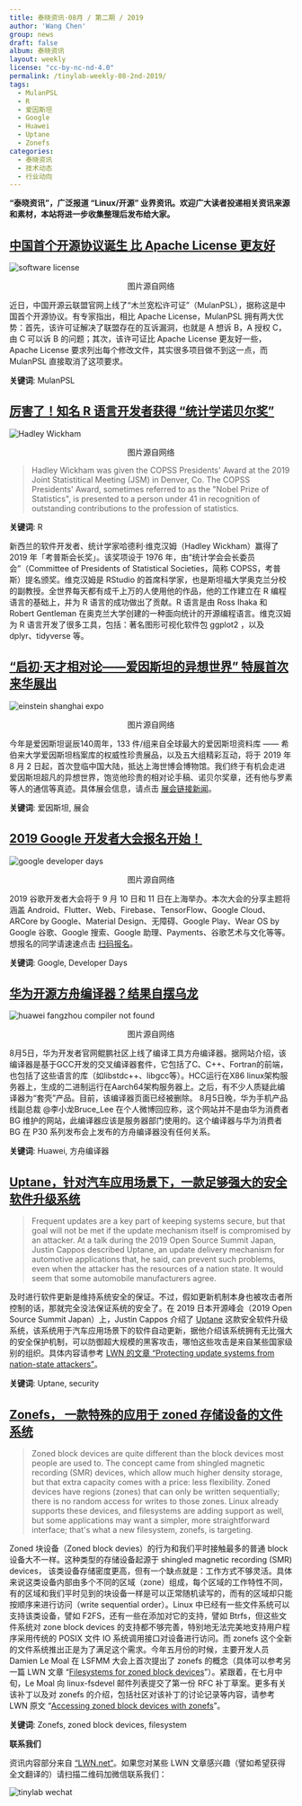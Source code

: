 ```yaml
---
title: 泰晓资讯·08月 / 第二期 / 2019
author: 'Wang Chen'
group: news
draft: false
album: 泰晓资讯
layout: weekly
license: "cc-by-nc-nd-4.0"
permalink: /tinylab-weekly-08-2nd-2019/
tags:
  - MulanPSL
  - R
  - 爱因斯坦
  - Google
  - Huawei
  - Uptane
  - Zonefs
categories:
  - 泰晓资讯
  - 技术动态
  - 行业动向
---
```


**“泰晓资讯”，广泛报道 “Linux/开源” 业界资讯。欢迎广大读者投递相关资讯来源和素材，本站将进一步收集整理后发布给大家。**

## [中国首个开源协议诞生 比 Apache License 更友好](http://license.coscl.org.cn/MulanPSL/)

![software license](/wp-content/uploads/2019/08/soft-license.jpg)
<center>图片源自网络</center>

近日，中国开源云联盟官网上线了“木兰宽松许可证”（MulanPSL），据称这是中国首个开源协议。有专家指出，相比 Apache License，MulanPSL 拥有两大优势：首先，该许可证解决了联盟存在的互诉漏洞，也就是 A 想诉 B，A 授权 C，由 C 可以诉 B 的问题；其次，该许可证比 Apache License 更友好一些，Apache License 要求列出每个修改文件，其实很多项目做不到这一点，而 MulanPSL 直接取消了这项要求。

**关键词**: MulanPSL

## [厉害了！知名 R 语言开发者获得 “统计学诺贝尔奖”](https://www.stat.iastate.edu/hadley-wickham-isu-alum-receives-copss-award)

![Hadley Wickham](/wp-content/uploads/2019/08/Hadley-Wickham.jpg)
<center>图片源自网络</center>

> Hadley Wickham was given the COPSS Presidents' Award at the 2019 Joint Statistitical Meeting (JSM) in Denver, Co. The COPSS Presidents' Award, sometimes referred to as the "Nobel Prize of Statistics", is presented to a person under 41 in recognition of outstanding contributions to the profession of statistics. 

**关键词**: R

新西兰的软件开发者、统计学家哈德利·维克汉姆（Hadley Wickham）赢得了 2019 年「考普斯会长奖」。该奖项设于 1976 年，由“统计学会会长委员会”（Committee of Presidents of Statistical Societies，简称 COPSS，考普斯）提名颁奖。维克汉姆是 RStudio 的首席科学家，也是斯坦福大学奥克兰分校的副教授。全世界每天都有成千上万的人使用他的作品，他的工作建立在 R 编程语言的基础上，并为 R 语言的成功做出了贡献。R 语言是由 Ross Ihaka 和 Robert Gentleman 在奥克兰大学创建的一种面向统计的开源编程语言。维克汉姆为 R 语言开发了很多工具，包括：著名图形可视化软件包 ggplot2 ，以及 dplyr、tidyverse 等。

## [“启初·天才相对论——爱因斯坦的异想世界” 特展首次来华展出](https://new.qq.com/omn/20190730/20190730A0650O00.html)

![einstein shanghai expo](/wp-content/uploads/2019/08/einstein-sh-expo.jpg)
<center>图片源自网络</center>

今年是爱因斯坦诞辰140周年，133 件/组来自全球最大的爱因斯坦资料库 —— 希伯来大学爱因斯坦档案库的权威性珍贵展品，以及五大组精彩互动，将于 2019 年 8 月 2 日起，首次登临中国大陆，抵达上海世博会博物馆。我们终于有机会走进爱因斯坦超凡的异想世界，饱览他珍贵的相对论手稿、诺贝尔奖章，还有他与罗素等人的通信等真迹。具体展会信息，请点击 [展会链接新闻](https://new.qq.com/omn/20190730/20190730A0650O00.html)。

**关键词**: 爱因斯坦, 展会

## [2019 Google 开发者大会报名开始！](https://mp.weixin.qq.com/s/dkaqKDHcA7sAv_Rfj4ZEsA)

![google developer days](/wp-content/uploads/2019/08/google-dev-days.jpg)
<center>图片源自网络</center>

2019 谷歌开发者大会将于 9 月 10 日和 11 日在上海举办。本次大会的分享主题将涵盖 Android、Flutter、Web、Firebase、TensorFlow、Google Cloud、ARCore by Google、Material Design、无障碍、Google Play、Wear OS by Google 谷歌、Google 搜索、Google 助理、Payments、谷歌艺术与文化等等。想报名的同学请速速点击 [扫码报名](https://mp.weixin.qq.com/s/dkaqKDHcA7sAv_Rfj4ZEsA)。

**关键词**: Google, Developer Days

## [华为开源方舟编译器？结果自摆乌龙](https://user.guancha.cn/main/content?id=154096&s=fwzxfbbt)

![huawei fangzhou compiler not found](/wp-content/uploads/2019/08/huawei-404.jpg)
<center>图片源自网络</center>

8月5日，华为开发者官网鲲鹏社区上线了编译工具方舟编译器。据网站介绍，该编译器是基于GCC开发的交叉编译器套件，它包括了C、C++、Fortran的前端，也包括了这些语言的库（如libstdc++、libgcc等）。HCC运行在X86 linux架构服务器上，生成的二进制运行在Aarch64架构服务器上。之后，有不少人质疑此编译器为“套壳”产品。目前，该编译器页面已经被删除。
8月5日晚，华为手机产品线副总裁 @李小龙Bruce_Lee 在个人微博回应称，这个网站并不是由华为消费者 BG 维护的网站，此编译器应该是服务器部门使用的。这个编译器与华为消费者 BG 在 P30 系列发布会上发布的方舟编译器没有任何关系。

**关键词**: Huawei, 方舟编译器

## [Uptane，针对汽车应用场景下，一款足够强大的安全软件升级系统](https://lwn.net/Articles/794391/)

> Frequent updates are a key part of keeping systems secure, but that goal will not be met if the update mechanism itself is compromised by an attacker. At a talk during the 2019 Open Source Summit Japan, Justin Cappos described Uptane, an update delivery mechanism for automotive applications that, he said, can prevent such problems, even when the attacker has the resources of a nation state. It would seem that some automobile manufacturers agree.

及时进行软件更新是维持系统安全的保证。不过，假如更新机制本身也被攻击者所控制的话，那就完全没法保证系统的安全了。在 2019 日本开源峰会（2019 Open Source Summit Japan）上，Justin Cappos 介绍了 [Uptane](https://uptane.github.io/) 这款安全软件升级系统，该系统用于汽车应用场景下的软件自动更新，据他介绍该系统拥有无比强大的安全保护机制，可以防御超大规模的黑客攻击，哪怕这些攻击是来自某些国家级别的组织。具体内容请参考 [LWN 的文章 “Protecting update systems from nation-state attackers”](https://lwn.net/Articles/794391/)。

**关键词**: Uptane, security

## [Zonefs， 一款特殊的应用于 zoned 存储设备的文件系统](https://lwn.net/Articles/794364/)

> Zoned block devices are quite different than the block devices most people are used to. The concept came from shingled magnetic recording (SMR) devices, which allow much higher density storage, but that extra capacity comes with a price: less flexibility. Zoned devices have regions (zones) that can only be written sequentially; there is no random access for writes to those zones. Linux already supports these devices, and filesystems are adding support as well, but some applications may want a simpler, more straightforward interface; that's what a new filesystem, zonefs, is targeting.

Zoned 块设备（Zoned block devies）的行为和我们平时接触最多的普通 block 设备大不一样。这种类型的存储设备起源于 shingled magnetic recording (SMR) devices， 该类设备存储密度更高，但有一个缺点就是：工作方式不够灵活。具体来说这类设备内部由多个不同的区域（zone）组成，每个区域的工作特性不同，有的区域和我们平时见到的块设备一样是可以正常随机读写的，而有的区域却只能按顺序来进行访问（write sequential order）。Linux 中已经有一些文件系统可以支持该类设备，譬如 F2FS，还有一些在添加对它的支持，譬如 Btrfs，但这些文件系统对 zone block devices 的支持都不够完善，特别地无法完美地支持用户程序采用传统的 POSIX 文件 IO 系统调用接口对设备进行访问。而 zonefs 这个全新的文件系统推出正是为了满足这个需求。今年五月份的时候，主要开发人员 Damien Le Moal 在 LSFMM 大会上首次提出了 zonefs 的概念（具体可以参考另一篇 LWN 文章 “[Filesystems for zoned block devices](https://lwn.net/Articles/788851/)”）。紧跟着，在七月中旬，Le Moal 向 linux-fsdevel 邮件列表提交了第一份 RFC 补丁草案。更多有关该补丁以及对 zonefs 的介绍，包括社区对该补丁的讨论记录等内容，请参考 LWN 原文 “[Accessing zoned block devices with zonefs](https://lwn.net/Articles/794364/)”。

**关键词**: Zonefs, zoned block devices, filesystem

**联系我们**

资讯内容部分来自 [“LWN.net“](https://lwn.net/)。如果您对某些 LWN 文章感兴趣（譬如希望获得全文翻译的）请扫描二维码加微信联系我们：

![tinylab wechat](/images/wechat/tinylab.jpg)
